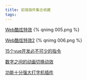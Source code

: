 ```yaml
---
title: 前端插件集合收藏
tags:
---
```


[Web酷炫特效](http://gnipbao.github.io/h5-test/menu.html)
{% qnimg 005.png %}

[Web酷炫特效2](https://gnipbao.github.io/h5-test/3dtag.html)
{% qnimg 006.png %}

[15个vue开发必不可少的指令](https://www.telerik.com/amp/15-must-have-vue-directives-that-will-significantly-maximize-your-productivity/WEx1ZE1sRUVUWkE5S0dNbEhBNXJyUkU3T1Q4PQ2?utm_campaign=Vue.js%20News&utm_medium=email&utm_source=Revue%20newsletter)

[数字之间的动画切换动效](https://dakerhub.github.io/vue-digital-transform/)

[功能十分强大打字机插件](https://inner.ink/typer/)
